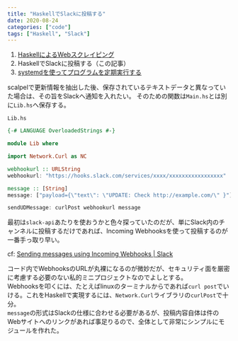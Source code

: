 ```yaml
---
title: "HaskellでSlackに投稿する"
date: 2020-08-24
categories: ["code"]
tags: ["Haskell", "Slack"]
---
```

1. [HaskellによるWebスクレイピング](@/post/haskellscraping01.md)
2. HaskellでSlackに投稿する（この記事）
3. [systemdを使ってプログラムを定期実行する](@/post/systemd-service.md)

scalpelで更新情報を抽出した後、保存されているテキストデータと異なっていた場合は、その旨をSlackへ通知を入れたい。
そのための関数は`Main.hs`とは別に`Lib.hs`へ保存する。

`Lib.hs`

```hs
{-# LANGUAGE OverloadedStrings #-}

module Lib where

import Network.Curl as NC

webhookurl :: URLString
webhookurl: "https://hooks.slack.com/services/xxxx/xxxxxxxxxxxxxxxxx"

message :: [String]
message: ["payload={\"text\": \"UPDATE: Check http://example.com/\" }"]

sendUDMessage: curlPost webhookurl message
```

最初は`slack-api`あたりを使おうかと色々探っていたのだが、単にSlack内のチャンネルに投稿するだけであれば、Incoming Webhooksを使って投稿するのが一番手っ取り早い。

cf: [Sending messages using Incoming Webhooks \| Slack](https://api.slack.com/messaging/webhooks)

コード内でWebhooksのURLが丸裸になるのが微妙だが、セキュリティ面を厳密に考慮する必要のない私的ミニプロジェクトなのでよしとする。  
Webhooksを叩くには、たとえばlinuxのターミナルからであれば`curl post`でいける。これをHaskellで実現するには、`Network.Curl`ライブラリの`curlPost`で十分。  
`message`の形式はSlackの仕様に合わせる必要があるが、投稿内容自体は件のWebサイトへのリンクがあれば事足りるので、全体として非常にシンプルにモジュールを作れた。
